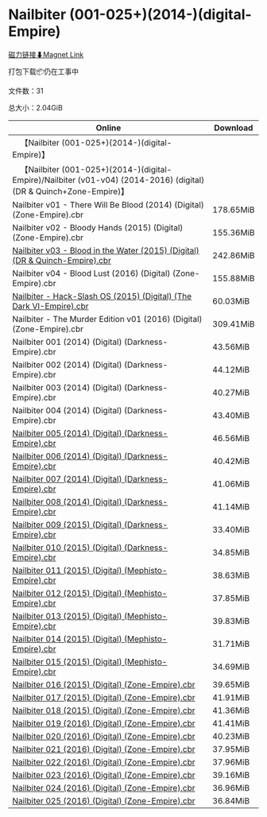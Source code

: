 # Nailbiter (001-025+)(2014-)(digital-Empire)

[磁力链接⬇Magnet Link](magnet:?xt=urn:btih:03822dd48418ea271c966530e2f75e31a9045c11&dn=Nailbiter%20%28001-025%2B%29%282014-%29%28digital-Empire%29)

打包下载📦仍在工事中

文件数：31

总大小：2.04GiB

Online | Download
--- | ---
&emsp;【Nailbiter (001-025+)(2014-)(digital-Empire)】 | 
&emsp;【Nailbiter (001-025+)(2014-)(digital-Empire)/Nailbiter (v01-v04) (2014-2016) (digital) (DR & Quinch+Zone-Empire)】 | 
Nailbiter v01 - There Will Be Blood (2014) (Digital) (Zone-Empire).cbr | 178.65MiB
Nailbiter v02 - Bloody Hands (2015) (Digital) (Zone-Empire).cbr | 155.36MiB
[Nailbiter v03 - Blood in the Water (2015) (Digital) (DR & Quinch-Empire).cbr](https://github.com/alicewish/markdown/blob/master/comic/Nailbiter-v03-Blood-in-Water-2015-Digital-DR-Quinch-Empire-cbr.md) | 242.86MiB
Nailbiter v04 - Blood Lust (2016) (Digital) (Zone-Empire).cbr | 155.88MiB
[Nailbiter - Hack-Slash OS (2015) (Digital) (The Dark VI-Empire).cbr](https://github.com/alicewish/markdown/blob/master/comic/Nailbiter-Hack-Slash-OS-2015-Digital-Dark-VI-Empire-cbr.md) | 60.03MiB
Nailbiter - The Murder Edition v01 (2016) (Digital) (Zone-Empire).cbr | 309.41MiB
Nailbiter 001 (2014) (Digital) (Darkness-Empire).cbr | 43.56MiB
Nailbiter 002 (2014) (Digital) (Darkness-Empire).cbr | 44.12MiB
Nailbiter 003 (2014) (Digital) (Darkness-Empire).cbr | 40.27MiB
Nailbiter 004 (2014) (Digital) (Darkness-Empire).cbr | 43.40MiB
[Nailbiter 005 (2014) (Digital) (Darkness-Empire).cbr](https://github.com/alicewish/markdown/blob/master/comic/Nailbiter-005-2014-Digital-Darkness-Empire-cbr.md) | 46.56MiB
[Nailbiter 006 (2014) (Digital) (Darkness-Empire).cbr](https://github.com/alicewish/markdown/blob/master/comic/Nailbiter-006-2014-Digital-Darkness-Empire-cbr.md) | 40.42MiB
[Nailbiter 007 (2014) (Digital) (Darkness-Empire).cbr](https://github.com/alicewish/markdown/blob/master/comic/Nailbiter-007-2014-Digital-Darkness-Empire-cbr.md) | 41.06MiB
[Nailbiter 008 (2014) (Digital) (Darkness-Empire).cbr](https://github.com/alicewish/markdown/blob/master/comic/Nailbiter-008-2014-Digital-Darkness-Empire-cbr.md) | 41.14MiB
[Nailbiter 009 (2015) (Digital) (Darkness-Empire).cbr](https://github.com/alicewish/markdown/blob/master/comic/Nailbiter-009-2015-Digital-Darkness-Empire-cbr.md) | 33.40MiB
[Nailbiter 010 (2015) (Digital) (Darkness-Empire).cbr](https://github.com/alicewish/markdown/blob/master/comic/Nailbiter-010-2015-Digital-Darkness-Empire-cbr.md) | 34.85MiB
[Nailbiter 011 (2015) (Digital) (Mephisto-Empire).cbr](https://github.com/alicewish/markdown/blob/master/comic/Nailbiter-011-2015-Digital-Mephisto-Empire-cbr.md) | 38.63MiB
[Nailbiter 012 (2015) (Digital) (Mephisto-Empire).cbr](https://github.com/alicewish/markdown/blob/master/comic/Nailbiter-012-2015-Digital-Mephisto-Empire-cbr.md) | 37.85MiB
[Nailbiter 013 (2015) (Digital) (Mephisto-Empire).cbr](https://github.com/alicewish/markdown/blob/master/comic/Nailbiter-013-2015-Digital-Mephisto-Empire-cbr.md) | 39.83MiB
[Nailbiter 014 (2015) (Digital) (Mephisto-Empire).cbr](https://github.com/alicewish/markdown/blob/master/comic/Nailbiter-014-2015-Digital-Mephisto-Empire-cbr.md) | 31.71MiB
[Nailbiter 015 (2015) (Digital) (Mephisto-Empire).cbr](https://github.com/alicewish/markdown/blob/master/comic/Nailbiter-015-2015-Digital-Mephisto-Empire-cbr.md) | 34.69MiB
[Nailbiter 016 (2015) (Digital) (Zone-Empire).cbr](https://github.com/alicewish/markdown/blob/master/comic/Nailbiter-016-2015-Digital-Zone-Empire-cbr.md) | 39.65MiB
[Nailbiter 017 (2015) (Digital) (Zone-Empire).cbr](https://github.com/alicewish/markdown/blob/master/comic/Nailbiter-017-2015-Digital-Zone-Empire-cbr.md) | 41.91MiB
[Nailbiter 018 (2015) (Digital) (Zone-Empire).cbr](https://github.com/alicewish/markdown/blob/master/comic/Nailbiter-018-2015-Digital-Zone-Empire-cbr.md) | 41.36MiB
[Nailbiter 019 (2016) (Digital) (Zone-Empire).cbr](https://github.com/alicewish/markdown/blob/master/comic/Nailbiter-019-2016-Digital-Zone-Empire-cbr.md) | 41.41MiB
[Nailbiter 020 (2016) (Digital) (Zone-Empire).cbr](https://github.com/alicewish/markdown/blob/master/comic/Nailbiter-020-2016-Digital-Zone-Empire-cbr.md) | 40.23MiB
[Nailbiter 021 (2016) (Digital) (Zone-Empire).cbr](https://github.com/alicewish/markdown/blob/master/comic/Nailbiter-021-2016-Digital-Zone-Empire-cbr.md) | 37.95MiB
[Nailbiter 022 (2016) (Digital) (Zone-Empire).cbr](https://github.com/alicewish/markdown/blob/master/comic/Nailbiter-022-2016-Digital-Zone-Empire-cbr.md) | 37.96MiB
[Nailbiter 023 (2016) (Digital) (Zone-Empire).cbr](https://github.com/alicewish/markdown/blob/master/comic/Nailbiter-023-2016-Digital-Zone-Empire-cbr.md) | 39.16MiB
[Nailbiter 024 (2016) (Digital) (Zone-Empire).cbr](https://github.com/alicewish/markdown/blob/master/comic/Nailbiter-024-2016-Digital-Zone-Empire-cbr.md) | 36.96MiB
[Nailbiter 025 (2016) (Digital) (Zone-Empire).cbr](https://github.com/alicewish/markdown/blob/master/comic/Nailbiter-025-2016-Digital-Zone-Empire-cbr.md) | 36.84MiB